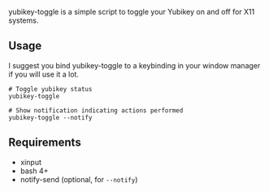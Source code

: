 yubikey-toggle is a simple script to toggle your Yubikey on and off for X11
systems.

## Usage

I suggest you bind yubikey-toggle to a keybinding in your window manager if you
will use it a lot.

```
# Toggle yubikey status
yubikey-toggle

# Show notification indicating actions performed
yubikey-toggle --notify
```

## Requirements

- xinput
- bash 4+
- notify-send (optional, for `--notify`)
